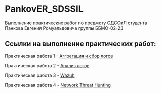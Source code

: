 # PankovER_SDSSIL
Выполнение практических работ по предмету СДССиЛ студента Панкова Евгения Ромуальдовича группы ББМО-02-23

## Ссылки на выполнение практических работ:
Практическая работа 1 - [Аггрегация и сбор логов](https://github.com/Evgesha8286/PankovER_SDSSiL/tree/299cb9babe4177833371c2dc5e0601379117c07d/PR1)

Практическая работа 2 - [Анализ логов](https://github.com/Evgesha8286/PankovER_SDSSiL/tree/fb7cbfc1706260ee645914444a35921dc9000d0b/PR2)

Практическая работа 3 - [Wazuh](https://github.com/Evgesha8286/PankovER_SDSSiL/tree/181be7609ba8b4e00dd8b44777515e37e1b63cb3/PR3)

Практическая работа 4 - [Network Threat Hunting](https://github.com/Evgesha8286/PankovER_SDSSiL/tree/b350984de4438afbc8d3d290f139c8250a9a13d6/PR4)

